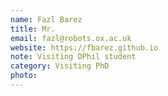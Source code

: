 ```yaml
---
name: Fazl Barez
title: Mr.
email: fazl@robots.ox.ac.uk
website: https://fbarez.github.io
note: Visiting DPhil student  
category: Visiting PhD
photo: 
---
```

